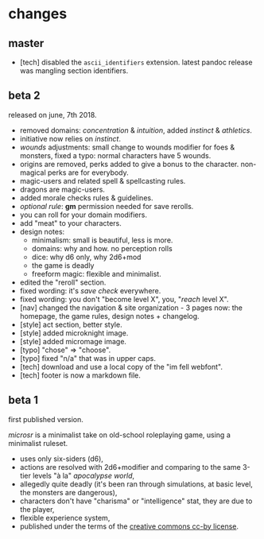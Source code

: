 # changes

## master

* [tech] disabled the `ascii_identifiers` extension. latest pandoc release was mangling section identifiers.

## beta 2

released on june, 7th 2018.

* removed domains: *concentration* & *intuition*, added *instinct* & *athletics*.
* initiative now relies on *instinct*.
* *wounds* adjustments: small change to wounds modifier for foes & monsters, fixed a typo: normal characters have 5 wounds.
* origins are removed, perks added to give a bonus to the character. non-magical perks are for everybody.
* magic-users and related spell & spellcasting rules.
* dragons are magic-users.
* added morale checks rules & guidelines.
* *optional rule*: **gm** permission needed for save rerolls.
* you can roll for your domain modifiers.
* add "meat" to your characters.
* design notes:
  * minimalism: small is beautiful, less is more.
  * domains: why and how. no perception rolls
  * dice: why d6 only, why 2d6+mod
  * the game is deadly
  * freeform magic: flexible and minimalist.
* edited the "reroll" section.
* fixed wording: it's *save check* everywhere.
* fixed wording: you don't "become level X", you, "*reach* level X".
* [nav] changed the navigation & site organization - 3 pages now: the homepage, the game rules, design notes + changelog.
* [style] act section, better style.
* [style] added microknight image.
* [style] added micromage image.
* [typo] "chose" => "choose".
* [typo] fixed "n/a" that was in upper caps.
* [tech] download and use a local copy of the "im fell webfont".
* [tech] footer is now a markdown file.

## beta 1

first published version.

*microsr* is a minimalist take on old-school roleplaying game, using a minimalist ruleset.

* uses only six-siders (d6),
* actions are resolved with 2d6+modifier and comparing to the same 3-tier levels "à la" *apocalypse world*,
* allegedly quite deadly (it's been ran through simulations, at basic level, the monsters are dangerous),
* characters don't have "charisma" or "intelligence" stat, they are due to the player,
* flexible experience system,
* published under the terms of the [creative commons cc-by license](https://creativecommons.org/licenses/by/4.0/).

